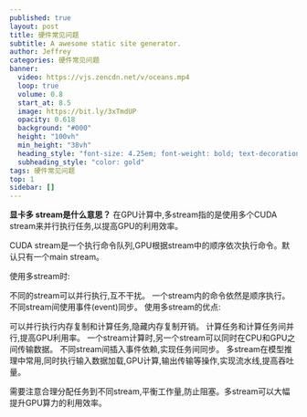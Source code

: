 ```yaml
---
published: true
layout: post
title: 硬件常见问题
subtitle: A awesome static site generator.
author: Jeffrey
categories: 硬件常见问题
banner:
  video: https://vjs.zencdn.net/v/oceans.mp4
  loop: true
  volume: 0.8
  start_at: 8.5
  image: https://bit.ly/3xTmdUP
  opacity: 0.618
  background: "#000"
  height: "100vh"
  min_height: "38vh"
  heading_style: "font-size: 4.25em; font-weight: bold; text-decoration: underline"
  subheading_style: "color: gold"
tags: 硬件常见问题
top: 1
sidebar: []
---
```


**显卡多 stream是什么意思？**
在GPU计算中,多stream指的是使用多个CUDA stream来并行执行任务,以提高GPU的利用效率。

CUDA stream是一个执行命令队列,GPU根据stream中的顺序依次执行命令。默认只有一个main stream。

使用多stream时:

不同的stream可以并行执行,互不干扰。
一个stream内的命令依然是顺序执行。
不同stream间使用事件(event)同步。
使用多stream的优点:

可以并行执行内存复制和计算任务,隐藏内存复制开销。
计算任务和计算任务间并行,提高GPU利用率。
一个stream计算时,另一个stream可以同时在CPU和GPU之间传输数据。
不同stream间插入事件依赖,实现任务间同步。
多stream在模型推理中常用,同时执行输入数据加载,GPU计算,输出传输等操作,实现流水线,提高吞吐量。

需要注意合理分配任务到不同stream,平衡工作量,防止阻塞。多stream可以大幅提升GPU算力的利用效率。


